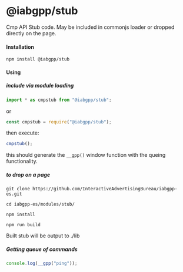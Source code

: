 # @iabgpp/stub

Cmp API Stub code. May be included in commonjs loader or dropped directly on the page.

#### Installation

```
npm install @iabgpp/stub
```

#### Using

##### include via module loading

```javascript
import * as cmpstub from "@iabgpp/stub";
```

or

```javascript
const cmpstub = require("@iabgpp/stub");
```

then execute:

```javascript
cmpstub();
```

this should generate the `__gpp()` window function with the queing functionality.

##### to drop on a page

```
git clone https://github.com/InteractiveAdvertisingBureau/iabgpp-es.git

cd iabgpp-es/modules/stub/

npm install

npm run build
```

Built stub will be output to ./lib

##### Getting queue of commands

```javascript
console.log(__gpp("ping"));
```
